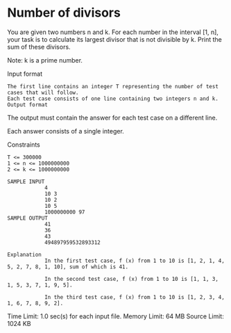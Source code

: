 # Number of divisors

You are given two numbers n and k. For each number in the interval [1, n], your task is to calculate its largest divisor that is not divisible by k. Print the sum of these divisors.

Note: k is a prime number.

Input format

    The first line contains an integer T representing the number of test cases that will follow.
    Each test case consists of one line containing two integers n and k.
    Output format

The output must contain the answer for each test case on a different line.

Each answer consists of a single integer.

Constraints

    T <= 300000
    1 <= n <= 1000000000
    2 <= k <= 1000000000

    SAMPLE INPUT 
                4
                10 3
                10 2
                10 5
                1000000000 97
    SAMPLE OUTPUT 
                41
                36
                43
                494897959532893312

    Explanation
                In the first test case, f (x) from 1 to 10 is [1, 2, 1, 4, 5, 2, 7, 8, 1, 10], sum of which is 41.

                In the second test case, f (x) from 1 to 10 is [1, 1, 3, 1, 5, 3, 7, 1, 9, 5].

                In the third test case, f (x) from 1 to 10 is [1, 2, 3, 4, 1, 6, 7, 8, 9, 2].

Time Limit:	1.0 sec(s) for each input file.
Memory Limit:	64 MB
Source Limit:	1024 KB
